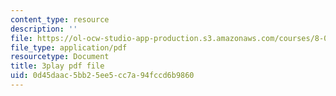 ```yaml
---
content_type: resource
description: ''
file: https://ol-ocw-studio-app-production.s3.amazonaws.com/courses/8-01sc-classical-mechanics-fall-2016/0d45daac5bb25ee5cc7a94fccd6b9860_0PrwAbgoMA.pdf
file_type: application/pdf
resourcetype: Document
title: 3play pdf file
uid: 0d45daac-5bb2-5ee5-cc7a-94fccd6b9860
---
```

